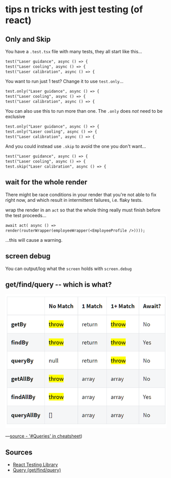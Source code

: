 # tips n tricks with jest testing (of react)

## Only and Skip

You have a `.test.tsx` file with many tests, they all start like this...

	test("Laser guidance", async () => {
	test("Laser cooling", async () => {
	test("Laser calibration", async () => {


You want to run just 1 test? Change it to use `test.only`...

	test.only("Laser guidance", async () => {
	test("Laser cooling", async () => {
	test("Laser calibration", async () => {

You can also use this to run more than one. The `.only` does *not* need to be exclusive

	test.only("Laser guidance", async () => {
	test.only("Laser cooling", async () => {
	test("Laser calibration", async () => {


And you could instead use `.skip` to avoid the one you don't want...

	test("Laser guidance", async () => {
	test("Laser cooling", async () => {
	test.skip("Laser calibration", async () => {


## wait for the whole render

There might be race conditions in your render that you're not able to fix right now, and which result in intermittent failures, i.e. flaky tests.

wrap the render in an `act` so that the whole thing really must finish before the test proceeds...

	await act( async () =>  render(routerWrapper(employeeWrapper(<EmployeeProfile />))));

...this will cause a warning.


## screen debug

You can output/log what the `screen` holds with `screen.debug`

## get/find/query -- which is what?

![Get/Find/Query in cheat sheet](get_find_query_cheatsheet.png)

&mdash;[source - '#Queries' in cheatsheet](https://testing-library.com/docs/react-testing-library/cheatsheet#queries))

## Sources

- [React Testing Library](https://testing-library.com/docs/react-testing-library/intro/)
- [Query (get/find/query)](https://testing-library.com/docs/react-testing-library/cheatsheet#queries)

